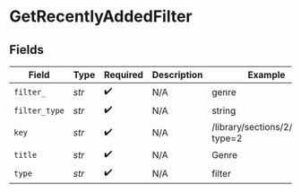 # GetRecentlyAddedFilter


## Fields

| Field                            | Type                             | Required                         | Description                      | Example                          |
| -------------------------------- | -------------------------------- | -------------------------------- | -------------------------------- | -------------------------------- |
| `filter_`                        | *str*                            | :heavy_check_mark:               | N/A                              | genre                            |
| `filter_type`                    | *str*                            | :heavy_check_mark:               | N/A                              | string                           |
| `key`                            | *str*                            | :heavy_check_mark:               | N/A                              | /library/sections/2/genre?type=2 |
| `title`                          | *str*                            | :heavy_check_mark:               | N/A                              | Genre                            |
| `type`                           | *str*                            | :heavy_check_mark:               | N/A                              | filter                           |